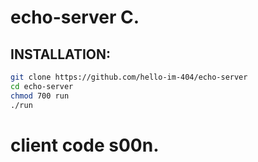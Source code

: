 # echo-server C.


## INSTALLATION: 
```bash
git clone https://github.com/hello-im-404/echo-server
cd echo-server
chmod 700 run
./run
```

# client code s00n. 
